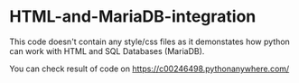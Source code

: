 # HTML-and-MariaDB-integration
This code doesn't contain any style/css files as it demonstates how python can work with HTML and SQL Databases (MariaDB).

You can check result of code on https://c00246498.pythonanywhere.com/
